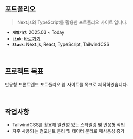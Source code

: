 ## 포트폴리오
> Next.js와 TypeScript를 활용한 포트폴리오 사이트 입니다.

- **`개발기간`**: 2025.03 ~ Today
- **`Link`**: [바로가기](https://jihye-portfolio.vercel.app/)
- **`Stack`**: Next.js, React, TypeScript, TailwindCSS

<br />

## 프로젝트 목표
반응형 프론트엔드 포트폴리오 웹 사이트를 목표로 제작하였습니다.

<br />

## 작업사항
- TailwindCSS를 활용해 일관성 있는 스타일링 및 반응형 작업
- 자주 사용되는 컴포넌트 분리 및 데이터 분리로 재사용성 증가
